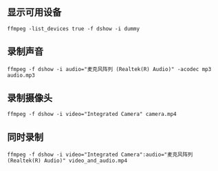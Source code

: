 ## 显示可用设备

```
ffmpeg -list_devices true -f dshow -i dummy
```

## 录制声音

```
ffmpeg -f dshow -i audio="麦克风阵列 (Realtek(R) Audio)" -acodec mp3 audio.mp3
```

## 录制摄像头

```
ffmpeg -f dshow -i video="Integrated Camera" camera.mp4
```

## 同时录制

```
ffmpeg -f dshow -i video="Integrated Camera":audio="麦克风阵列 (Realtek(R) Audio)" video_and_audio.mp4
```